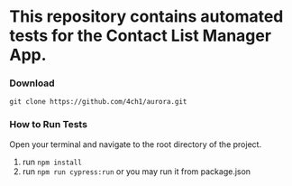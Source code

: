 # This repository contains automated tests for the Contact List Manager App.

### Download

``git clone https://github.com/4ch1/aurora.git``
### How to Run Tests
Open your terminal and navigate to the root directory of the project.

1) run ``npm install``
2) run ``npm run cypress:run`` or you may run it from package.json

